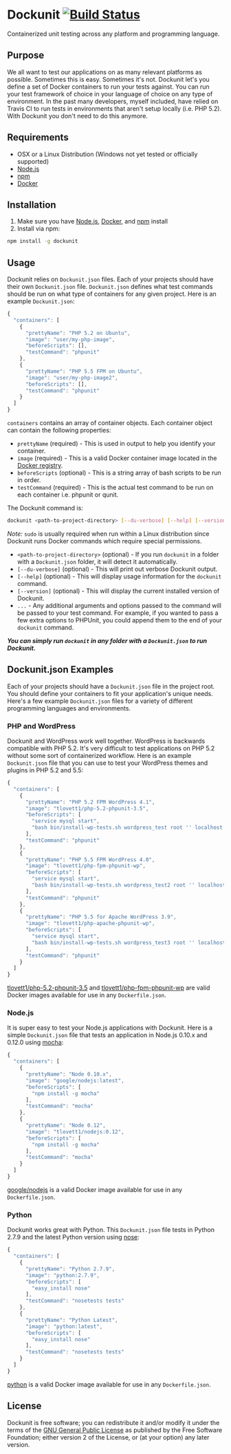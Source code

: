 Dockunit [![Build Status](https://travis-ci.org/tlovett1/dockunit.svg?branch=master)](https://travis-ci.org/tlovett1/dockunit)
==========

Containerized unit testing across any platform and programming language.

## Purpose

We all want to test our applications on as many relevant platforms as possible. Sometimes this is easy.
Sometimes it's not. Dockunit let's you define a set of Docker containers to run your tests against. You can run your
test framework of choice in your language of choice on any type of environment. In the past many developers, myself
included, have relied on Travis CI to run tests in environments that aren't setup locally (i.e. PHP 5.2). With
Dockunit you don't need to do this anymore.

## Requirements

* OSX or a Linux Distribution (Windows not yet tested or officially supported)
* [Node.js](http://nodejs.org/)
* [npm](https://www.npmjs.com/)
* [Docker](https://www.docker.com/)

## Installation

1. Make sure you have [Node.js](http://nodejs.org/), [Docker](https://www.docker.com/), and [npm](https://www.npmjs.com/) install
1. Install via npm:

  ```bash
  npm install -g dockunit
  ```

## Usage

Dockunit relies on `Dockunit.json` files. Each of your projects should have their own `Dockunit.json` file.
`Dockunit.json` defines what test commands should be run on what type of containers for any given project. Here is an
example `Dockunit.json`:

```javascript
{
  "containers": [
    {
      "prettyName": "PHP 5.2 on Ubuntu",
      "image": "user/my-php-image",
      "beforeScripts": [],
      "testCommand": "phpunit"
    },
    {
      "prettyName": "PHP 5.5 FPM on Ubuntu",
      "image": "user/my-php-image2",
      "beforeScripts": [],
      "testCommand": "phpunit"
    }
  ]
}
```

`containers` contains an array of container objects. Each container object can contain the following properties:

* `prettyName` (required) - This is used in output to help you identify your container.
* `image` (required) - This is a valid Docker container image located in the [Docker registry](https://registry.hub.docker.com/).
* `beforeScripts` (optional) - This is a string array of bash scripts to be run in order.
* `testCommand` (required) - This is the actual test command to be run on each container i.e. phpunit or qunit.

The Dockunit command is:

```bash
dockunit <path-to-project-directory> [--du-verbose] [--help] [--version] ...
```

_Note:_ `sudo` is usually required when run within a Linux distribution since Dockunit runs Docker commands which require special permissions.

* `<path-to-project-directory>` (optional) - If you run `dockunit` in a folder with a `Dockunit.json` folder, it will detect it
automatically.
* `[--du-verbose]` (optional) - This will print out verbose Dockunit output.
* `[--help]` (optional) - This will display usage information for the `dockunit` command.
* `[--version]` (optional) - This will display the current installed version of Dockunit.
* `...` - Any additional arguments and options passed to the command will be passed to your test command. For example,
if you wanted to pass a few extra options to PHPUnit, you could append them to the end of your `dockunit` command.

__*You can simply run `dockunit` in any folder with a `Dockunit.json` to run Dockunit.*__

## Dockunit.json Examples

Each of your projects should have a `Dockunit.json` file in the project root. You should define your containers to fit
your application's unique needs. Here's a few example `Dockunit.json` files for a variety of different programming languages and
environments.

### PHP and WordPress

Dockunit and WordPress work well together. WordPress is backwards compatible with PHP 5.2. It's very difficult to test
applications on PHP 5.2 without some sort of containerized workflow. Here is an example `Dockunit.json` file that you
can use to test your WordPress themes and plugins in PHP 5.2 and 5.5:

```javascript
{
  "containers": [
    {
      "prettyName": "PHP 5.2 FPM WordPress 4.1",
      "image": "tlovett1/php-5.2-phpunit-3.5",
      "beforeScripts": [
        "service mysql start",
        "bash bin/install-wp-tests.sh wordpress_test root '' localhost 4.1"
      ],
      "testCommand": "phpunit"
    },
    {
      "prettyName": "PHP 5.5 FPM WordPress 4.0",
      "image": "tlovett1/php-fpm-phpunit-wp",
      "beforeScripts": [
        "service mysql start",
        "bash bin/install-wp-tests.sh wordpress_test2 root '' localhost 4.0"
      ],
      "testCommand": "phpunit"
    },
    {
      "prettyName": "PHP 5.5 for Apache WordPress 3.9",
      "image": "tlovett1/php-apache-phpunit-wp",
      "beforeScripts": [
        "service mysql start",
        "bash bin/install-wp-tests.sh wordpress_test3 root '' localhost 3.9"
      ],
      "testCommand": "phpunit"
    }
  ]
}
```

[tlovett1/php-5.2-phpunit-3.5](https://registry.hub.docker.com/u/tlovett1/php-5.2-phpunit-3.5/) and [tlovett1/php-fpm-phpunit-wp](https://registry.hub.docker.com/u/tlovett1/php-fpm-phpunit-wp/) are valid Docker images available for use in any `Dockerfile.json`.

### Node.js

It is super easy to test your Node.js applications with Dockunit. Here is a simple `Dockunit.json` file that tests
an application in Node.js 0.10.x and 0.12.0 using [mocha](http://mochajs.org/):

```javascript
{
  "containers": [
    {
      "prettyName": "Node 0.10.x",
      "image": "google/nodejs:latest",
      "beforeScripts": [
        "npm install -g mocha"
      ],
      "testCommand": "mocha"
    },
    {
      "prettyName": "Node 0.12",
      "image": "tlovett1/nodejs:0.12",
      "beforeScripts": [
        "npm install -g mocha"
      ],
      "testCommand": "mocha"
    }
  ]
}
```

[google/nodejs](https://registry.hub.docker.com/u/google/nodejs/) is a valid Docker image available for use in any `Dockerfile.json`.

### Python

Dockunit works great with Python. This `Dockunit.json` file tests in Python 2.7.9 and the latest Python version using [nose](https://nose.readthedocs.org/en/latest/):

```javascript
{
  "containers": [
    {
      "prettyName": "Python 2.7.9",
      "image": "python:2.7.9",
      "beforeScripts": [
        "easy_install nose"
      ],
      "testCommand": "nosetests tests"
    },
    {
      "prettyName": "Python Latest",
      "image": "python:latest",
      "beforeScripts": [
        "easy_install nose"
      ],
      "testCommand": "nosetests tests"
    }
  ]
}
```

[python](https://registry.hub.docker.com/_/python/) is a valid Docker image available for use in any `Dockerfile.json`.

## License

Dockunit is free software; you can redistribute it and/or modify it under the terms of the [GNU General
Public License](http://www.gnu.org/licenses/gpl-2.0.html) as published by the Free Software Foundation; either version
2 of the License, or (at your option) any later version.